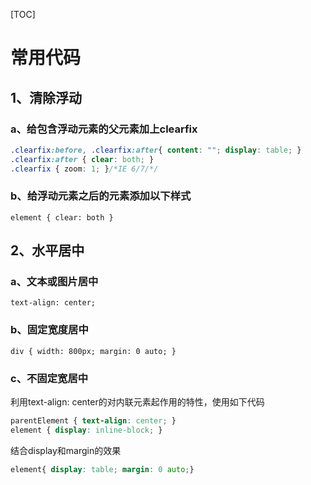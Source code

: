 [TOC]

# 常用代码
## 1、清除浮动
### a、给包含浮动元素的父元素加上clearfix
```css
.clearfix:before, .clearfix:after{ content: ""; display: table; }
.clearfix:after { clear: both; }
.clearfix { zoom: 1; }/*IE 6/7/*/
```

### b、给浮动元素之后的元素添加以下样式
`element { clear: both }`
    
## 2、水平居中 ##
### a、文本或图片居中 ###
    text-align: center;

### b、固定宽度居中 ###
    div { width: 800px; margin: 0 auto; }

### c、不固定宽居中 ###
利用text-align: center的对内联元素起作用的特性，使用如下代码
```css
parentElement { text-align: center; }
element { display: inline-block; }
```
结合display和margin的效果
```css
element{ display: table; margin: 0 auto;}
```
